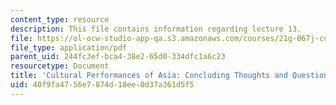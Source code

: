 ```yaml
---
content_type: resource
description: This file contains information regarding lecture 13.
file: https://ol-ocw-studio-app-qa.s3.amazonaws.com/courses/21g-067j-cultural-performances-of-asia-fall-2005/40f9fa4756e7874d18ee0d37a361d5f5_MIT21G_067JF05_l13finlcla.pdf
file_type: application/pdf
parent_uid: 244fc3ef-bca4-38e2-65d0-334dfc1a6c23
resourcetype: Document
title: 'Cultural Performances of Asia: Concluding Thoughts and Questions'
uid: 40f9fa47-56e7-874d-18ee-0d37a361d5f5
---
```


